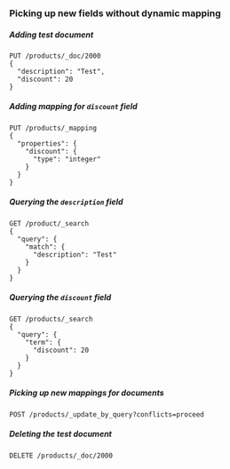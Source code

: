 ### Picking up new fields without dynamic mapping

##### Adding test document

```
PUT /products/_doc/2000
{
  "description": "Test",
  "discount": 20
}
```

##### Adding mapping for `discount` field

```
PUT /products/_mapping
{
  "properties": {
    "discount": {
      "type": "integer"
    }
  }
}
```

##### Querying the `description` field

```
GET /product/_search
{
  "query": {
    "match": {
      "description": "Test"
    }
  }
}
```

##### Querying the `discount` field

```
GET /products/_search
{
  "query": {
    "term": {
      "discount": 20
    }
  }
}
```

##### Picking up new mappings for documents

```
POST /products/_update_by_query?conflicts=proceed
```

##### Deleting the test document

```
DELETE /products/_doc/2000
```
